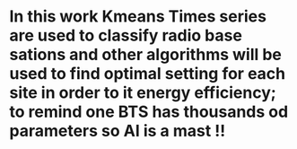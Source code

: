 # In this work Kmeans Times series are used to classify radio base sations and other algorithms will be used to find optimal setting for each site in order to it energy efficiency; to remind one BTS has thousands od parameters so AI is a mast !! 
